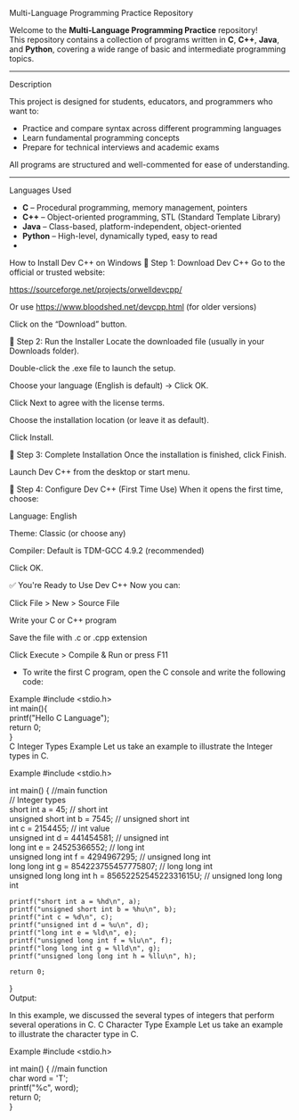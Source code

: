 Multi-Language Programming Practice Repository

Welcome to the **Multi-Language Programming Practice** repository!  
This repository contains a collection of programs written in **C**, **C++**, **Java**, and **Python**, covering a wide range of basic and intermediate programming topics.

---
Description

This project is designed for students, educators, and programmers who want to:
- Practice and compare syntax across different programming languages
- Learn fundamental programming concepts
- Prepare for technical interviews and academic exams

All programs are structured and well-commented for ease of understanding.

---
Languages Used

- **C** – Procedural programming, memory management, pointers
- **C++** – Object-oriented programming, STL (Standard Template Library)
- **Java** – Class-based, platform-independent, object-oriented
- **Python** – High-level, dynamically typed, easy to read
- 
 How to Install Dev C++ on Windows
🔹 Step 1: Download Dev C++
Go to the official or trusted website:

https://sourceforge.net/projects/orwelldevcpp/

Or use https://www.bloodshed.net/devcpp.html (for older versions)

Click on the “Download” button.

🔹 Step 2: Run the Installer
Locate the downloaded file (usually in your Downloads folder).

Double-click the .exe file to launch the setup.

Choose your language (English is default) → Click OK.

Click Next to agree with the license terms.

Choose the installation location (or leave it as default).

Click Install.

🔹 Step 3: Complete Installation
Once the installation is finished, click Finish.

Launch Dev C++ from the desktop or start menu.

🔹 Step 4: Configure Dev C++ (First Time Use)
When it opens the first time, choose:

Language: English

Theme: Classic (or choose any)

Compiler: Default is TDM-GCC 4.9.2 (recommended)

Click OK.

✅ You're Ready to Use Dev C++
Now you can:

Click File > New > Source File

Write your C or C++ program

Save the file with .c or .cpp extension

Click Execute > Compile & Run or press F11



- To write the first C program, open the C console and write the following code:

Example
#include <stdio.h>    
int main(){    
printf("Hello C Language");    
return 0;   
}  
C Integer Types Example
Let us take an example to illustrate the Integer types in C.

Example
#include <stdio.h>  
  
int main() {  //main function  
    // Integer types  
    short int a = 45;         // short int  
    unsigned short int b = 7545; // unsigned short int  
    int c = 2154455;          // int value  
    unsigned int d = 441454581; // unsigned int  
    long int e = 24525366552;     // long int  
    unsigned long int f = 4294967295; // unsigned long int  
    long long int g = 854223755457775807; // long long int  
    unsigned long long int h = 8565225254522331615U; // unsigned long long int  
  
    printf("short int a = %hd\n", a);  
    printf("unsigned short int b = %hu\n", b);  
    printf("int c = %d\n", c);  
    printf("unsigned int d = %u\n", d);  
    printf("long int e = %ld\n", e);  
    printf("unsigned long int f = %lu\n", f);  
    printf("long long int g = %lld\n", g);  
    printf("unsigned long long int h = %llu\n", h);  
  
    return 0;  
}  
Output:

In this example, we discussed the several types of integers that perform several operations in C.
C Character Type Example
Let us take an example to illustrate the character type in C.

Example
#include <stdio.h>  
  
int main() {  //main function  
  char word = 'T';  
  printf("%c", word);  
  return 0;  
}  

